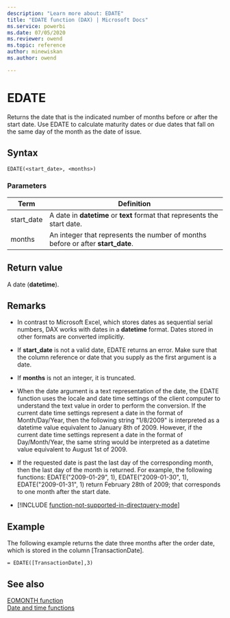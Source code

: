```yaml
---
description: "Learn more about: EDATE"
title: "EDATE function (DAX) | Microsoft Docs"
ms.service: powerbi 
ms.date: 07/05/2020
ms.reviewer: owend
ms.topic: reference
author: minewiskan
ms.author: owend

---
```

# EDATE

Returns the date that is the indicated number of months before or after the start date. Use EDATE to calculate maturity dates or due dates that fall on the same day of the month as the date of issue.  
  
## Syntax  
  
```dax
EDATE(<start_date>, <months>)  
```
  
### Parameters  
  
|Term|Definition|  
|--------|--------------|  
|start_date|A date in **datetime** or **text** format that represents the start date.|  
|months|An integer that represents the number of months before or after **start_date**.|  
  
## Return value

A date (**datetime**).  
  
## Remarks

- In contrast to Microsoft Excel, which stores dates as sequential serial numbers, DAX works with dates in a **datetime** format. Dates stored in other formats are converted implicitly.  
  
- If **start_date** is not a valid date, EDATE returns an error. Make sure that the column reference or date that you supply as the first argument is a date.  
  
- If **months** is not an integer, it is truncated.  
  
- When the date argument is a text representation of the date, the EDATE function uses the locale and date time settings of the client computer to understand the text value in order to perform the conversion. If the current date time settings represent a date in the format of Month/Day/Year, then the following string "1/8/2009" is interpreted as a datetime value equivalent to January 8th of 2009. However, if the current date time settings represent a date in the format of Day/Month/Year, the same string would be interpreted as a datetime value equivalent to August 1st of 2009.  
  
- If the requested date is past the last day of the corresponding month, then the last day of the month is returned. For example, the following functions: EDATE("2009-01-29", 1), EDATE("2009-01-30", 1), EDATE("2009-01-31", 1) return February 28th of 2009; that corresponds to one month after the start date.  
  
- [!INCLUDE [function-not-supported-in-directquery-mode](includes/function-not-supported-in-directquery-mode.md)]
  
## Example

The following example returns the date three months after the order date, which is stored in the column [TransactionDate].  
  
```dax
= EDATE([TransactionDate],3)  
```
  
## See also

[EOMONTH function](eomonth-function-dax.md)  
[Date and time functions](date-and-time-functions-dax.md)  

